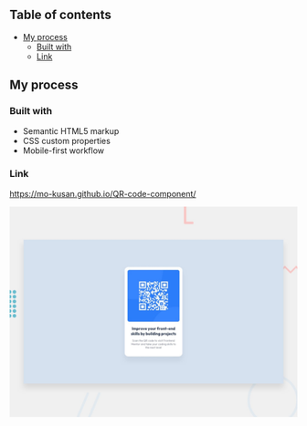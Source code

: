 ## Table of contents

- [My process](#my-process)
  - [Built with](#built-with)
  - [Link](#Link)

## My process

### Built with

- Semantic HTML5 markup
- CSS custom properties
- Mobile-first workflow

### Link

https://mo-kusan.github.io/QR-code-component/

![Design preview for the QR code component coding challenge](./preview.jpg)
